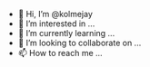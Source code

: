 - 👋 Hi, I’m @kolmejay
- 👀 I’m interested in ...
- 🌱 I’m currently learning ...
- 💞️ I’m looking to collaborate on ...
- 📫 How to reach me ...

<!---
kolmejay/kolmejay is a ✨ special ✨ repository because its `README.md` (this file) appears on your GitHub profile.
You can click the Preview link to take a look at your changes.
--->
